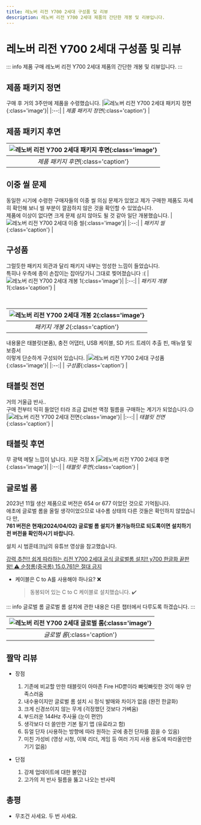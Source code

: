 ```yaml
---
title: 레노버 리전 Y700 2세대 구성품 및 리뷰
description: 레노버 리전 Y700 2세대 제품의 간단한 개봉 및 리뷰입니다.
---
```

# 레노버 리전 Y700 2세대 구성품 및 리뷰

::: info 제품 구매
레노버 리전 Y700 2세대 제품의 간단한 개봉 및 리뷰입니다.
:::

## 제품 패키지 정면
구매 후 거의 3주만에 제품을 수령했습니다.
|![레노버 리전 Y700 2세대 패키지 정면](./images/components/device.webp){:class='image'}|
|:--:|
| *제품 패키지 정면*{:class='caption'} |

## 제품 패키지 후면
|![레노버 리전 Y700 2세대 패키지 후면](./images/components/device_back.webp){:class='image'}|
|:--:|
| *제품 패키지 후면*{:class='caption'} |

## 이중 씰 문제
동일한 시기에 수령한 구매자들의 이중 씰 의심 문제가 있었고 제가 구매한 제품도 자세히 확인해 보니 씰 부분이 깔끔하지 않은 것을 확인할 수 있었습니다.\
제품에 이상이 없다면 크게 문제 삼지 않아도 될 것 같아 일단 개봉했습니다.
|![레노버 리전 Y700 2세대 이중 씰](./images/components/seal.webp){:class='image'}|
|:--:|
| *패키지 씰*{:class='caption'} |

## 구성품
그럴듯한 패키지 외관과 달리 패키지 내부는 엉성한 느낌이 들었습니다.\
특히나 우측에 종이 손잡이는 잡아당기니 그대로 찢어졌습니다 :(
|![레노버 리전 Y700 2세대 개봉 1](./images/components/open_1.webp){:class='image'}|
|:--:|
| *패키지 개봉 1*{:class='caption'} |

<br />

|![레노버 리전 Y700 2세대 개봉 2](./images/components/open_2.webp){:class='image'}|
|:--:|
| *패키지 개봉 2*{:class='caption'} |

내용물은 태블릿(본품), 충전 어댑터, USB 케이블, SD 카드 트레이 추출 핀, 매뉴얼 및 보증서\
이렇게 단순하게 구성되어 있습니다.
|![레노버 리전 Y700 2세대 구성품](./images/components/open_3.webp){:class='image'}|
|:--:|
| *구성품*{:class='caption'} |

## 태블릿 전면
거의 거울급 반사..\
구매 전부터 익히 들었던 터라 조금 값비싼 액정 필름을 구매하는 계기가 되었습니다.:disappointed_relieved:
|![레노버 리전 Y700 2세대 전면](./images/components/front.webp){:class='image'}|
|:--:|
| *태블릿 전면*{:class='caption'} |

## 태블릿 후면
무 광택 메탈 느낌이 납니다. 지문 걱정 X
|![레노버 리전 Y700 2세대 후면](./images/components/back.webp){:class='image'}|
|:--:|
| *태블릿 후면*{:class='caption'} |

## 글로벌 롬
2023년 11월 생산 제품으로 버전은 654 or 677 이었던 것으로 기억됩니다.\
애초에 글로벌 롬을 올릴 생각이었으므로 내수롬 상태의 다른 것들은 확인하지 않았습니다 만,\
**761 버전은 현재(2024/04/02) 글로벌 롬 설치가 불가능하므로 되도록이면 설치하기 전 버전을 확인하시기 바랍니다.**

설치 시 범훈테크님의 유튜브 영상을 참고했습니다.

[강력 추천!! 쉽게 따라하는 리전 Y700 2세대 공식 글로벌롬 설치!! y700 한글화 끝판왕! ⚠️ 순정롬(중국롬) 15.0.761은 절대 금지](https://youtu.be/HOQuO4qz-os?si=hW97EwZfT_Yrh_2j)

* 케이블은 C to A를 사용해야 하나요? :x:
    > 동봉되어 있는 C to C 케이블로 설치했습니다. :heavy_check_mark:

::: info 글로벌 롬
글로벌 롬 설치에 관한 내용은 다른 챕터에서 다루도록 하겠습니다.
:::

|![레노버 리전 Y700 2세대 글로벌 롬](./images/components/global.webp){:class='image'}|
|:--:|
| *글로벌 롬*{:class='caption'} |

## 짤막 리뷰
* 장점
    1. 기존에 비교할 만한 태블릿이 아마존 Fire HD뿐이라 빠릿빠릿한 것이 매우 만족스러움
    1. 내수용이지만 글로벌 롬 설치 시 정식 발매와 차이가 없음 (완전 한글화)
    1. 크게 신경쓰이지 않는 무게 (걱정했던 것보다 가벼움)
    1. 부드러운 144Hz 주사율 (눈이 편안)
    1. 생각보다 더 쓸만한 기본 필기 앱 (유료라고 함)
    1. 듀얼 단자 (사용하는 방향에 따라 원하는 곳에 충전 단자를 꼽을 수 있음)
    1. 미친 가성비 (영상 시청, 이북 리더, 게임 등 여러 가지 사용 용도에 따라올만한 기기 없음)

* 단점
    1. 강제 업데이트에 대한 불안감
    1. 고가의 저 반사 필름을 뚫고 나오는 반사력

## 총평
* 무조건 사세요. 두 번 사세요.